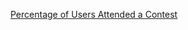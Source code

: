 [Percentage of Users Attended a Contest](https://leetcode.com/problems/percentage-of-users-attended-a-contest)